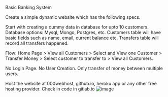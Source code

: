Basic Banking System

Create a simple dynamic website which has the following specs. 

Start with creating a dummy data in database for upto 10 customers. Database options: Mysql, Mongo, Postgres, etc. Customers table will have basic fields such as name, email, current balance etc. Transfers table will record all transfers happened. 

Flow: Home Page > View all Customers > Select and View one Customer > Transfer Money > Select customer to transfer to > View all Customers. 

No Login Page. No User Creation. Only transfer of money between multiple users. 

Host the website at 000webhost, github.io, heroku app or any other free hosting provider. Check in code in gitlab.io
![image](https://user-images.githubusercontent.com/87617110/174802619-b13be58c-9181-4710-b7e2-0b51ee5a4632.png)
